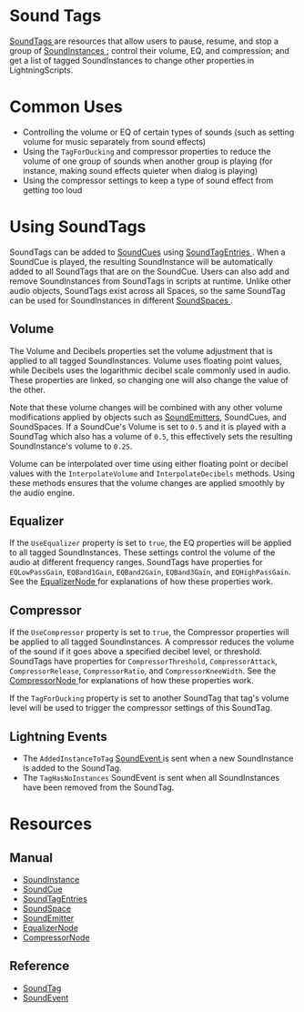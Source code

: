 # Sound Tags
[ SoundTags ](https://github.com/PlasmaEngine/PlasmaDocs/tree/master/docs/C%2B%2B/code_reference/class_reference/soundtag.markdown) are resources that allow users to pause, resume, and stop a group of [SoundInstances ](https://plasmaengine.github.io/PlasmaDocs/Plasma1/Editor/audio/soundinstance.markdown); control their volume, EQ, and compression; and get a list of tagged SoundInstances to change other properties in LightningScripts. 

# Common Uses

- Controlling the volume or EQ of certain types of sounds (such as setting volume for music separately from sound effects)
- Using the `TagForDucking` and compressor properties to reduce the volume of one group of sounds when another group is playing (for instance, making sound effects quieter when dialog is playing)
- Using the compressor settings to keep a type of sound effect from getting too loud

# Using SoundTags

SoundTags can be added to [SoundCues](https://plasmaengine.github.io/PlasmaDocs/Plasma1/Editor/audio/soundcue.markdown) using [SoundTagEntries ](https://plasmaengine.github.io/PlasmaDocs/Plasma1/Editor/audio/soundcue.markdown#soundtagentries). When a SoundCue is played, the resulting SoundInstance will be automatically added to all SoundTags that are on the SoundCue. Users can also add and remove SoundInstances from SoundTags in scripts at runtime. Unlike other audio objects, SoundTags exist across all Spaces, so the same SoundTag can be used for SoundInstances in different [SoundSpaces ](https://plasmaengine.github.io/PlasmaDocs/Plasma1/Editor/audio/soundspace.markdown). 

## Volume 

The Volume  and Decibels  properties set the volume adjustment that is applied to all tagged SoundInstances. Volume  uses floating point values, while Decibels  uses the logarithmic decibel scale commonly used in audio. These properties are linked, so changing one will also change the value of the other.

Note that these volume changes will be combined with any other volume modifications applied by objects such as [SoundEmitters](https://plasmaengine.github.io/PlasmaDocs/Plasma1/Editor/audio/soundemitter.markdown), SoundCues, and SoundSpaces. If a SoundCue's Volume  is set to `0.5` and it is played with a SoundTag which also has a volume of `0.5`, this effectively sets the resulting SoundInstance's volume to `0.25`.

Volume can be interpolated over time using either floating point or decibel values with the `InterpolateVolume` and `InterpolateDecibels` methods. Using these methods ensures that the volume changes are applied smoothly by the audio engine.

## Equalizer

If the `UseEqualizer` property is set to `true`, the EQ properties will be applied to all tagged SoundInstances. These settings control the volume of the audio at different frequency ranges. SoundTags have properties for `EQLowPassGain`, `EQBand1Gain`, `EQBand2Gain`, `EQBand3Gain`, and `EQHighPassGain`. See the [EqualizerNode ](https://plasmaengine.github.io/PlasmaDocs/Plasma1/Editor/audio/soundnode/equalizernode.markdown) for explanations of how these properties work.

## Compressor

If the `UseCompressor` property is set to `true`, the Compressor properties will be applied to all tagged SoundInstances. A compressor reduces the volume of the sound if it goes above a specified decibel level, or threshold. SoundTags have properties for `CompressorThreshold`, `CompressorAttack`, `CompressorRelease`, `CompressorRatio`, and `CompressorKneeWidth`. See the [CompressorNode ](https://plasmaengine.github.io/PlasmaDocs/Plasma1/Editor/audio/soundnode/compressornode.markdown) for explanations of how these properties work.

If the `TagForDucking` property is set to another SoundTag that tag's volume level will be used to trigger the compressor settings of this SoundTag.

## Lightning Events

- The `AddedInstanceToTag` [ SoundEvent ](https://github.com/PlasmaEngine/PlasmaDocs/tree/master/docs/C%2B%2B/code_reference/class_reference/soundevent.markdown) is sent when a new SoundInstance is added to the SoundTag.
- The `TagHasNoInstances` SoundEvent is sent when all SoundInstances have been removed from the SoundTag.

# Resources

## Manual
- [SoundInstance ](https://plasmaengine.github.io/PlasmaDocs/Plasma1/Editor/audio/soundinstance.markdown)
- [SoundCue ](https://plasmaengine.github.io/PlasmaDocs/Plasma1/Editor/audio/soundcue.markdown)
- [SoundTagEntries ](https://plasmaengine.github.io/PlasmaDocs/Plasma1/Editor/audio/soundcue.markdown#soundtagentries)
- [SoundSpace ](https://plasmaengine.github.io/PlasmaDocs/Plasma1/Editor/audio/soundspace.markdown)
- [SoundEmitter ](https://plasmaengine.github.io/PlasmaDocs/Plasma1/Editor/audio/soundemitter.markdown)
- [EqualizerNode ](https://plasmaengine.github.io/PlasmaDocs/Plasma1/Editor/audio/soundnode/equalizernode.markdown)
- [CompressorNode ](https://plasmaengine.github.io/PlasmaDocs/Plasma1/Editor/audio/soundnode/compressornode.markdown)

## Reference
- [ SoundTag ](https://github.com/PlasmaEngine/PlasmaDocs/tree/master/docs/C%2B%2B/code_reference/class_reference/soundtag.markdown)
- [ SoundEvent ](https://github.com/PlasmaEngine/PlasmaDocs/tree/master/docs/C%2B%2B/code_reference/class_reference/soundevent.markdown) 

 